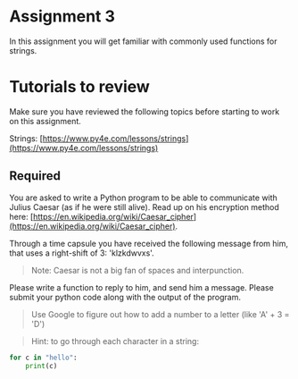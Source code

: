 # Assignment 3

In this assignment you will get familiar with commonly used functions for strings.

# Tutorials to review

Make sure you have reviewed the following topics before starting to work on this assignment. 

Strings: [https://www.py4e.com/lessons/strings](https://www.py4e.com/lessons/strings)

## Required

You are asked to write a Python program to be able to communicate with Julius Caesar (as if he were still alive). Read up on his encryption method here: [https://en.wikipedia.org/wiki/Caesar_cipher](https://en.wikipedia.org/wiki/Caesar_cipher).

Through a time capsule you have received the following message from him, that uses a right-shift of 3: 'klzkdwvxs'.

> Note: Caesar is not a big fan of spaces and interpunction.

Please write a function to reply to him, and send him a message. Please submit your python code along with the output of the program.

> Use Google to figure out how to add a number to a letter (like 'A' + 3 = 'D')

> Hint: to go through each character in a string: 

```python
for c in "hello": 
	print(c)
```